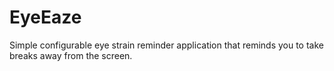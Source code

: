# EyeEaze
Simple configurable eye strain reminder application that reminds you to take breaks away from the screen.
